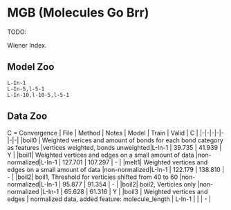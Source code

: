 # MGB (Molecules Go Brr)

TODO:

Wiener Index.

## Model Zoo

```
L-In-1
L-In-5,l-5-1
L-In-10,l-10-5,l-5-1
```

## Data Zoo

C = Convergence
| File | Method | Notes | Model | Train | Valid | C |
|-|-|-|-|-|-|-|
|boil0 | Weighted verices and amount of bonds for each bond category as features |vertices weighted, bonds unweighted|L-In-1 | 39.735 | 41.939 | Y | 
|boil1| Weighted vertices and edges on a small amount of data |non-normalized|L-In-1 | 127.701 | 107.297 | - | 
|melt1| Weighted vertices and edges on a small amount of data |non-normalized|L-In-1 | 122.179 | 138.810 | - |
|boil2| boil1, Threshold for verticies shifted from 40 to 60 |non-normalized|L-In-1 | 95.877 | 91.354 | - |
|boil2| boil2, Verticies only |non-normalized |L-In-1 | 65.628 | 61.316 | Y |
|boil3 | Weighted vertices and edges | normalized data, added feature: molecule_length | L-In-1 | | | - |
